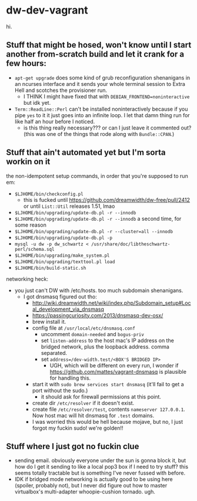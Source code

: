 # dw-dev-vagrant

hi.

## Stuff that might be hosed, won't know until I start another from-scratch build and let it crank for a few hours:

- `apt-get upgrade` does some kind of grub reconfiguration shenanigans in an ncurses interface and it sends your whole terminal session to Extra Hell and scotches the provisioner run.
    - I THINK I might have fixed that with `DEBIAN_FRONTEND=noninteractive` but idk yet.
- `Term::ReadLine::Perl` can't be installed noninteractively because if you pipe `yes` to it it just goes into an infinite loop. I let that damn thing run for like half an hour before I noticed.
    - is this thing really necessary??? or can I just leave it commented out? (this was one of the things that rode along with `Bundle::CPAN`.)

## Stuff that ain't automated yet but I'm sorta workin on it

the non-idempotent setup commands, in order that you're supposed to run em:

- `$LJHOME/bin/checkconfig.pl`
    - this is fucked until https://github.com/dreamwidth/dw-free/pull/2412 or until `List::Util` releases 1.51, lmao
- `$LJHOME/bin/upgrading/update-db.pl -r --innodb`
- `$LJHOME/bin/upgrading/update-db.pl -r --innodb` a second time, for some reason
- `$LJHOME/bin/upgrading/update-db.pl -r --cluster=all --innodb`
- `$LJHOME/bin/upgrading/update-db.pl -p`
- `mysql -u dw -p dw_schwartz < /usr/share/doc/libtheschwartz-perl/schema.sql`
- `$LJHOME/bin/upgrading/make_system.pl`
- `$LJHOME/bin/upgrading/texttool.pl load`
- `$LJHOME/bin/build-static.sh`

networking heck:

- you just can't DW with /etc/hosts. too much subdomain shenanigans.
    - I got dnsmasq figured out tho:
        - http://wiki.dreamwidth.net/wiki/index.php/Subdomain_setup#Local_development_via_dnsmasq
        - https://passingcuriosity.com/2013/dnsmasq-dev-osx/
        - brew install it.
        - config file at `/usr/local/etc/dnsmasq.conf`
            - uncomment `domain-needed` and `bogus-priv`
            - set `listen-address` to the host mac's IP address on the bridged network, plus the loopback address. comma separated.
            - set `address=/dev-width.test/<BOX'S BRIDGED IP>`
                - UGH, which will be different on every run, I wonder if https://github.com/mattes/vagrant-dnsmasq is plausible for handling this.
        - start it with `sudo brew services start dnsmasq` (it'll fail to get a port without the sudo.)
            - it should ask for firewall permissions at this point.
        - create dir `/etc/resolver` if it doesn't exist.
        - create file `/etc/resolver/test`, contents `nameserver 127.0.0.1`. Now host mac will hit dnsmasq for `.test` domains.
        - I was worried this would be hell because mojave, but no, I just forgot my fuckin sudo! we're golden!!

## Stuff where I just got no fuckin clue

- sending email. obviously everyone under the sun is gonna block it, but how do I get it sending to like a local pop3 box if I need to try stuff? this seems totally tractable but is something I've never fussed with before.
- IDK if bridged mode networking is actually good to be using here (spoiler, probably not), but I never did figure out how to master virtualbox's multi-adapter whoopie-cushion tornado. ugh.

